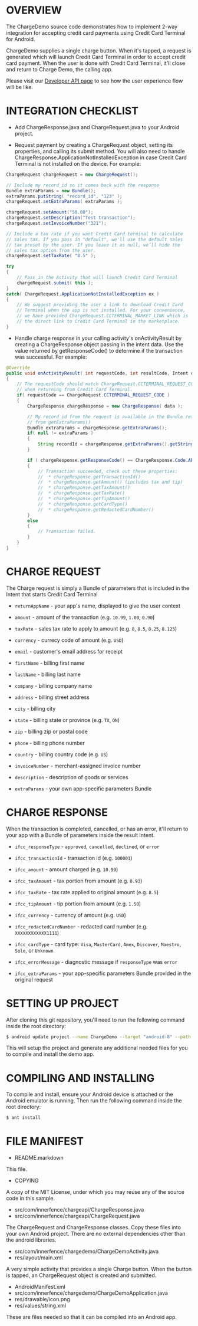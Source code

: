 OVERVIEW
========

The ChargeDemo source code demonstrates how to implement 2-way
integration for accepting credit card payments using Credit Card
Terminal for Android.

ChargeDemo supplies a single charge button. When it's tapped, a
request is generated which will launch Credit Card Terminal in order
to accept credit card payment. When the user is done with Credit Card
Terminal, it'll close and return to Charge Demo, the calling app.

Please visit our [Developer API
page](http://www.innerfence.com/apps/credit-card-terminal/app-developers)
to see how the user experience flow will be like.

INTEGRATION CHECKLIST
=====================

* Add ChargeResponse.java and ChargeRequest.java to your Android
  project.

* Request payment by creating a ChargeRequest object, setting its
  properties, and calling its submit method. You will also need to
  handle ChargeResponse.ApplicationNotInstalledException in case
  Credit Card Terminal is not installed on the device. For example:

```java
ChargeRequest chargeRequest = new ChargeRequest();

// Include my record_id so it comes back with the response
Bundle extraParams = new Bundle();
extraParams.putString( "record_id", "123" );
chargeRequest.setExtraParams( extraParams );

chargeRequest.setAmount("50.00");
chargeRequest.setDescription("Test transaction");
chargeRequest.setInvoiceNumber("321");

// Include a tax rate if you want Credit Card terminal to calculate
// sales tax. If you pass in "default", we'll use the default sales
// tax preset by the user. If you leave it as null, we’ll hide the
// sales tax option from the user.
chargeRequest.setTaxRate( "8.5" );

try
{
    // Pass in the Activity that will launch Credit Card Terminal
    chargeRequest.submit( this );
}
catch( ChargeRequest.ApplicationNotInstalledException ex )
{
    // We suggest providing the user a link to download Credit Card
    // Terminal when the app is not installed. For your convenience,
    // we have provided ChargeRequest.CCTERMINAL_MARKET_LINK which is
    // the direct link to Credit Card Terminal in the marketplace.
}
```

* Handle charge response in your calling activity's onActivityResult
  by creating a ChargeResponse object passing in the intent data. Use
  the value returned by getResponseCode() to determine if the
  transaction was successful. For example:

```java
@Override
public void onActivityResult( int requestCode, int resultCode, Intent data )
{
    // The requestCode should match ChargeRequest.CCTERMINAL_REQUEST_CODE
    // when returning from Credit Card Terminal.
    if( requestCode == ChargeRequest.CCTERMINAL_REQUEST_CODE )
    {
        ChargeResponse chargeResponse = new ChargeResponse( data );

        // My record_id from the request is available in the Bundle returned
        // from getExtraParams()
        Bundle extraParams = chargeResponse.getExtraParams();
        if( null != extraParams )
        {
            String recordId = chargeResponse.getExtraParams().getString("record_id");
        }

        if ( chargeResponse.getResponseCode() == ChargeResponse.Code.APPROVED )
        {
            // Transaction succeeded, check out these properties:
            //  * chargeResponse.getTransactionId()
            //  * chargeResponse.getAmount() (includes tax and tip)
            //  * chargeResponse.getTaxAmount()
            //  * chargeResponse.getTaxRate()
            //  * chargeResponse.getTipAmount()
            //  * chargeResponse.getCardType()
            //  * chargeResponse.getRedactedCardNumber()
        }
        else
        {
            // Transaction failed.
        }
    }
}
```

CHARGE REQUEST
================

The Charge request is simply a Bundle of parameters that is included
in the Intent that starts Credit Card Terminal

* `returnAppName` - your app's name, displayed to give the user context
* `amount` - amount of the transaction (e.g. `10.99`, `1.00`, `0.90`)
* `taxRate` - sales tax rate to apply to amount (e.g. `8`, `8.5`, `8.25`, `8.125`)
* `currency` - currecy code of amount (e.g. `USD`)
* `email` - customer's email address for receipt
* `firstName` - billing first name
* `lastName` - billing last name
* `company` - billing company name
* `address` - billing street address
* `city` - billing city
* `state` - billing state or province (e.g. `TX`, `ON`)
* `zip` - billing zip or postal code
* `phone` - billing phone number
* `country` - billing country code (e.g. `US`)
* `invoiceNumber` - merchant-assigned invoice number
* `description` - description of goods or services

* `extraParams` - your own app-specific parameters Bundle

CHARGE RESPONSE
=================

When the transaction is completed, cancelled, or has an error, it'll
return to your app with a Bundle of parameters inside the result
Intent.

* `ifcc_responseType` - `approved`, `cancelled`, `declined`, or `error`
* `ifcc_transactionId` - transaction id (e.g. `100001`)
* `ifcc_amount` - amount charged (e.g. `10.99`)
* `ifcc_taxAmount` - tax portion from amount (e.g. `0.93`)
* `ifcc_taxRate` - tax rate applied to original amount (e.g. `8.5`)
* `ifcc_tipAmount` - tip portion from amount (e.g. `1.50`)
* `ifcc_currency` - currency of amount (e.g. `USD`)
* `ifcc_redactedCardNumber` - redacted card number (e.g. `XXXXXXXXXXXX1111`)
* `ifcc_cardType` - card type: `Visa`, `MasterCard`, `Amex`, `Discover`, `Maestro`, `Solo`, or `Unknown`
* `ifcc_errorMessage` - diagnostic message if `responseType` was `error`

* `ifcc_extraParams` - your app-specific parameters Bundle provided in the
  original request

SETTING UP PROJECT
==================

After cloning this git repository, you'll need to run the following
command inside the root directory:

```bash
$ android update project --name ChargeDemo --target "android-8" --path .
```

This will setup the project and generate any additional needed files
for you to compile and install the demo app.

COMPILING AND INSTALLING
========================

To compile and install, ensure your Android device is attached or the
Android emulator is running. Then run the following command inside the
root directory:

```bash
$ ant install
```

FILE MANIFEST
=============

* README.markdown

This file.

* COPYING

A copy of the MIT License, under which you may reuse any of the source
code in this sample.

* src/com/innerfence/chargeapi/ChargeResponse.java
* src/com/innerfence/chargeapi/ChargeRequest.java

The ChargeRequest and ChargeResponse classes. Copy these files into
your own Android project. There are no external dependencies other
than the android libraries.

* src/com/innerfence/chargedemo/ChargeDemoActivity.java
* res/layout/main.xml

A very simple activity that provides a single Charge button. When the
button is tapped, an ChargeRequest object is created and submitted.

* AndroidManifest.xml
* src/com/innerfence/chargedemo/ChargeDemoApplication.java
* res/drawable/icon.png
* res/values/string.xml

These are files needed so that it can be compiled into an Android app.

